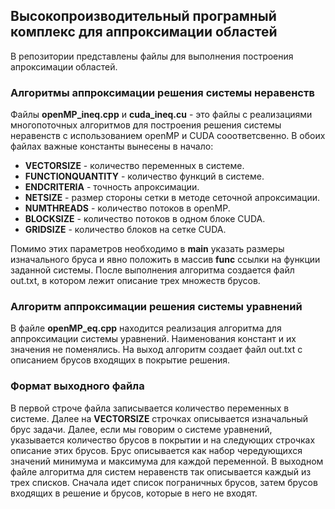 ## Высокопроизводительный програмный комплекс для аппроксимации областей
В репозитории представлены файлы для выполнения построения апроксимации областей.
### Алгоритмы аппроксимации решения системы неравенств
Файлы **openMP_ineq.cpp** и **cuda_ineq.cu** - это файлы с реализациями многопоточных алгоритмов для построения решения системы неравенств с использованием openMP и CUDA сооответсвенно. В обоих файлах важные константы вынесены в начало:
- **VECTORSIZE**  - количество переменных в системе.
- **FUNCTIONQUANTITY** - количество функций в системе.
- **ENDCRITERIA** - точность апроксимации.
- **NETSIZE** - размер стороны сетки в методе сеточной апроксимации.
- **NUMTHREADS** - количество потоков в openMP.
- **BLOCKSIZE** - количество потоков в одном блоке CUDA.
- **GRIDSIZE** - количество блоков на сетке CUDA.

Помимо этих параметров необходимо в **main** указать размеры изначального бруса и явно положить в массив **func** ссылки на функции заданной системы. После выполнения алгоритма создается файл out.txt, в котором лежит описание трех множеств брусов.
### Алгоритм аппроксимации решения системы уравнений
В файле **openMP_eq.cpp** находится реализация алгоритма для аппроксимации системы уравнений. Наименования констант и их значения не поменялись. На выход алгоритм создает файл out.txt с описанием брусов входящих в покрытие решения.
### Формат выходного файла
В первой строче файла записывается количество переменных в системе.  Далее на **VECTORSIZE** строчках описывается изначальный брус задачи. Далее, если мы говорим о системе уравнений, указывается количество брусов в покрытии и на следующих строчках описание этих брусов. Брус описывается как набор чередующихся значений минимума и максимума для каждой переменной. В выходном файле алгоритма для систем неравенств так описывается каждый из трех списков. Сначала идет список пограничных брусов, затем брусов входящих в решение и брусов, которые в него не входят.
